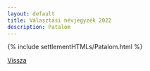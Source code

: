```yaml
---
layout: default
title: Választási névjegyzék 2022
description: Patalom
---
```


{% include settlementHTMLs/Patalom.html %}

[Vissza](../)